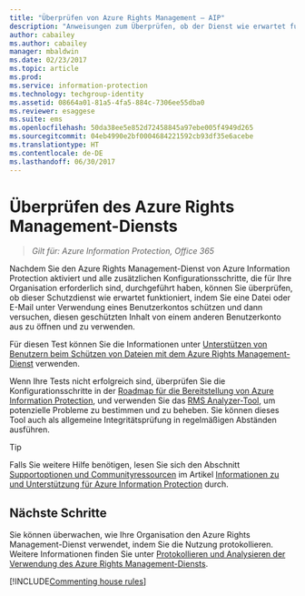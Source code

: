 ```yaml
---
title: "Überprüfen von Azure Rights Management – AIP"
description: "Anweisungen zum Überprüfen, ob der Dienst wie erwartet funktioniert. Hierbei wird eine Datei oder E-Mail unter Verwendung eines Benutzerkontos geschützt und anschließend versucht, diesen geschützten Inhalt von einem anderen Benutzerkonto aus zu öffnen und zu verwenden."
author: cabailey
ms.author: cabailey
manager: mbaldwin
ms.date: 02/23/2017
ms.topic: article
ms.prod: 
ms.service: information-protection
ms.technology: techgroup-identity
ms.assetid: 08664a01-81a5-4fa5-884c-7306ee55dba0
ms.reviewer: esaggese
ms.suite: ems
ms.openlocfilehash: 50da38ee5e852d72458845a97ebe005f4949d265
ms.sourcegitcommit: 04eb4990e2bf0004684221592cb93df35e6acebe
ms.translationtype: HT
ms.contentlocale: de-DE
ms.lasthandoff: 06/30/2017
---
```

# <a name="verifying-the-azure-rights-management-service"></a>Überprüfen des Azure Rights Management-Diensts

>*Gilt für: Azure Information Protection, Office 365*

Nachdem Sie den Azure Rights Management-Dienst von Azure Information Protection aktiviert und alle zusätzlichen Konfigurationsschritte, die für Ihre Organisation erforderlich sind, durchgeführt haben, können Sie überprüfen, ob dieser Schutzdienst wie erwartet funktioniert, indem Sie eine Datei oder E-Mail unter Verwendung eines Benutzerkontos schützen und dann versuchen, diesen geschützten Inhalt von einem anderen Benutzerkonto aus zu öffnen und zu verwenden.

Für diesen Test können Sie die Informationen unter [Unterstützen von Benutzern beim Schützen von Dateien mit dem Azure Rights Management-Dienst](help-users.md) verwenden.

Wenn Ihre Tests nicht erfolgreich sind, überprüfen Sie die Konfigurationsschritte in der [Roadmap für die Bereitstellung von Azure Information Protection](../plan-design/deployment-roadmap.md), und verwenden Sie das [RMS Analyzer-Tool](http://www.microsoft.com/en-us/download/details.aspx?id=46437), um potenzielle Probleme zu bestimmen und zu beheben. Sie können dieses Tool auch als allgemeine Integritätsprüfung in regelmäßigen Abständen ausführen.

> [!TIP]
> Falls Sie weitere Hilfe benötigen, lesen Sie sich den Abschnitt [Supportoptionen und Communityressourcen](../get-started/information-support.md#support-options-and-community-resources) im Artikel [Informationen zu und Unterstützung für Azure Information Protection](../get-started/information-support.md) durch.

## <a name="next-steps"></a>Nächste Schritte

Sie können überwachen, wie Ihre Organisation den Azure Rights Management-Dienst verwendet, indem Sie die Nutzung protokollieren. Weitere Informationen finden Sie unter [Protokollieren und Analysieren der Verwendung des Azure Rights Management-Diensts](log-analyze-usage.md).

[!INCLUDE[Commenting house rules](../includes/houserules.md)]


